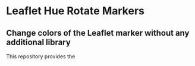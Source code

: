 # Leaflet Hue Rotate Markers
## Change colors of the Leaflet marker without any additional library

This repository provides the <style> definition that changes the color of Leaflet markers with the following parameter:
  - hue-rotate(deg)
  - brightness(%)
  - saturate(%)

The resultant colors match the colors displayed in the map legend, which uses the names of HTML color names that are supported by all browsers (https://www.w3schools.com/colors/colors_names.asp). 

| HTML color name  | Hue rotate style | Demo |
| ------------- | ------------- | ------------- |
| [Orchid](https://www.w3schools.com/colors/color_tryit.asp?color=Orchid)  | `.leaflet-color-orchid {filter: hue-rotate(80deg) brightness(130%) saturate(60%);}` | ![0orchid-1](https://github.com/StephanieMussi/leaflet-huerotate-markers/assets/44252274/c202f68d-5d90-46d6-b726-96ca5033a170) |
| [BlueViolet](https://www.w3schools.com/colors/color_tryit.asp?color=BlueViolet) | `.leaflet-color-blueviolet {filter: hue-rotate(55deg) brightness(100%) saturate(100%);}` | ![0blueviolet](https://github.com/StephanieMussi/leaflet-huerotate-markers/assets/44252274/b9b4253e-4295-4016-a815-67f6c5852ce0) |
| [CornflowerBlue](https://www.w3schools.com/colors/color_tryit.asp?color=CornflowerBlue) | `.leaflet-color-cornflowerblue {filter: hue-rotate(20deg) brightness(135%) saturate(80%);}` | ![0cornflowerblue](https://github.com/StephanieMussi/leaflet-huerotate-markers/assets/44252274/3244cf3f-9da1-46e3-b073-73ddef727e70)
| [SaddleBrown](https://www.w3schools.com/colors/color_tryit.asp?color=SaddleBrown) | `.leaflet-color-saddlebrown {filter: hue-rotate(180deg) brightness(100%) saturate(45%);}` | ![0saddlebrown](https://github.com/StephanieMussi/leaflet-huerotate-markers/assets/44252274/ceaba5db-0b61-463d-8098-80d87a29e063) |
| [Salmon](https://www.w3schools.com/colors/color_tryit.asp?color=Salmon) | `.leaflet-color-salmon {filter: hue-rotate(150deg) brightness(150%) saturate(90%);}` | ![0salmon](https://github.com/StephanieMussi/leaflet-huerotate-markers/assets/44252274/1d11cbde-61e5-4ddb-8403-a657db771d5a) |
| [Khaki](https://www.w3schools.com/colors/color_tryit.asp?color=Khaki) | `.leaflet-color-khaki {filter: hue-rotate(210deg) brightness(185%) saturate(35%);}` | ![0khaki](https://github.com/StephanieMussi/leaflet-huerotate-markers/assets/44252274/1a7d7f0c-3996-4d86-85ed-de5aca8410c1) |
| [IndianRed](https://www.w3schools.com/colors/color_tryit.asp?color=IndianRed) | `.leaflet-color-indianred {filter: hue-rotate(150deg) brightness(110%) saturate(60%);}` | ![0indianred](https://github.com/StephanieMussi/leaflet-huerotate-markers/assets/44252274/9fb01f02-26fa-41ba-9bda-b577a2836d2b) |
| [DarkOrange](https://www.w3schools.com/colors/color_tryit.asp?color=DarkOrange) | `.leaflet-color-darkorange {filter: hue-rotate(200deg) brightness(135%) saturate(400%);}` | ![0darkorange](https://github.com/StephanieMussi/leaflet-huerotate-markers/assets/44252274/637d1cd3-6e74-4efb-adf0-76469183ff72) |
| [Green](https://www.w3schools.com/colors/color_tryit.asp?color=Green) | `.leaflet-color-green {filter: hue-rotate(270deg) brightness(100%) saturate(100%);}` | ![0green](https://github.com/StephanieMussi/leaflet-huerotate-markers/assets/44252274/a7b2c47f-782d-4a68-b470-ed3f1372dc42) |
| [DimGrey](https://www.w3schools.com/colors/color_tryit.asp?color=DimGrey) | `.leaflet-color-dimgrey {filter: hue-rotate(0deg) brightness(110%) saturate(0%);}` | ![0dimgrey](https://github.com/StephanieMussi/leaflet-huerotate-markers/assets/44252274/dabf6707-872a-4990-abf5-1bf4e334f44b) |
| [DeepPink](https://www.w3schools.com/colors/color_tryit.asp?color=DeepPink) | `.leaflet-color-deeppink {filter: hue-rotate(115deg) brightness(100%) saturate(130%);}` | ![0deeppink](https://github.com/StephanieMussi/leaflet-huerotate-markers/assets/44252274/41d2f343-80c3-4b2c-b830-d201e9ac5867) |
| [Magenta](https://www.w3schools.com/colors/color_tryit.asp?color=Magenta) | `.leaflet-color-magenta {filter: hue-rotate(80deg) brightness(110%) saturate(180%);}` | ![0magenta](https://github.com/StephanieMussi/leaflet-huerotate-markers/assets/44252274/9d0d943f-2a9d-4dac-8553-64f57431a103) |
| [Red](https://www.w3schools.com/colors/color_tryit.asp?color=Red) | `.leaflet-color-red {filter: hue-rotate(150deg) brightness(100%) saturate(250%);}` | ![0red](https://github.com/StephanieMussi/leaflet-huerotate-markers/assets/44252274/3417c8ef-8ba6-4851-9f9f-72e12128a566)|
| [Cyan](https://www.w3schools.com/colors/color_tryit.asp?color=Cyan) | `.leaflet-color-cyan {filter: hue-rotate(330deg) brightness(170%) saturate(180%);}` | ![0cyan](https://github.com/StephanieMussi/leaflet-huerotate-markers/assets/44252274/5e33f755-5757-4a65-901a-bf5e193d7cc5) |
| [Yellow](https://www.w3schools.com/colors/color_tryit.asp?color=Yellow) | `.leaflet-color-yellow {filter: hue-rotate(215deg) brightness(200%) saturate(180%);}` | ![0yellow](https://github.com/StephanieMussi/leaflet-huerotate-markers/assets/44252274/715899c4-0a38-4bc7-adee-4b9f018a839e) |
| [Lime](https://www.w3schools.com/colors/color_tryit.asp?color=Lime) | `.leaflet-color-lime {filter: hue-rotate(280deg) brightness(150%) saturate(150%);}` | ![0lime](https://github.com/StephanieMussi/leaflet-huerotate-markers/assets/44252274/2e598b82-18fe-4864-b7ef-41055ccc7edf) |
| [OrangeRed](https://www.w3schools.com/colors/color_tryit.asp?color=OrangeRed) | `.leaflet-color-orangered {filter: hue-rotate(170deg) brightness(110%) saturate(130%);}` | ![0orangered-1](https://github.com/StephanieMussi/leaflet-huerotate-markers/assets/44252274/f71f85a6-8b64-4c6f-947c-cc7aa015430a) |
  
### References:
  
- Leaflet, an open-source JavaScript library for mobile-friendly interactive maps: https://leafletjs.com/
- W3 Schools HTML Color Names: https://www.w3schools.com/colors/colors_names.asp
